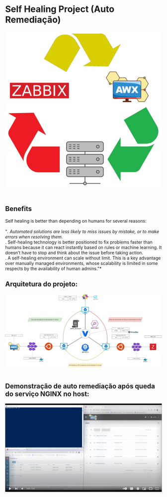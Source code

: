 # Self Healing Project (Auto Remediação) #
<kbd>
    <img src="https://github.com/fabiokerber/lab/blob/main/images/self_healing.png">
</kbd>
<br />
<br />

## Benefits
Self healing is better than depending on humans for several reasons:<br>
<br>
"*. Automated solutions are less likely to miss issues by mistake, or to make errors when resolving them.*<br>
. Self-healing technology is better positioned to fix problems faster than humans because it can react instantly based on rules or machine learning. It doesn’t have to stop and think about the issue before taking action.<br>
. A self-healing environment can scale without limit. This is a key advantage over manually managed environments, whose scalability is limited in some respects by the availability of human admins."*<br>

## Arquitetura do projeto:<br>
<kbd>
    <img src="https://github.com/fabiokerber/lab/blob/main/zbx_awx_sh/draw/images/draw.png">
</kbd>
<br />
<br />

## Demonstração de auto remediação após queda do serviço NGINX no host:<br>
[![Watch the video](https://github.com/fabiokerber/lab/blob/main/images/youtube_image.jpg)](https://www.youtube.com/watch?v=vT41HjsrEJU)